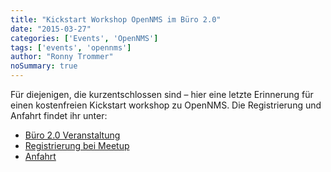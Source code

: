 ```yaml
---
title: "Kickstart Workshop OpenNMS im Büro 2.0"
date: "2015-03-27"
categories: ['Events', 'OpenNMS']
tags: ['events', 'opennms']
author: "Ronny Trommer"
noSummary: true
---
```


Für diejenigen, die kurzentschlossen sind – hier eine letzte Erinnerung für einen kostenfreien Kickstart workshop zu OpenNMS.
Die Registrierung und Anfahrt findet ihr unter:

* [Büro 2.0 Veranstaltung](https://www.buero20.org/veranstaltungen/)
* [Registrierung bei Meetup](http://www.meetup.com/b20_knowledge_space/)
* [Anfahrt](https://www.buero20.org/anfahrt/)
